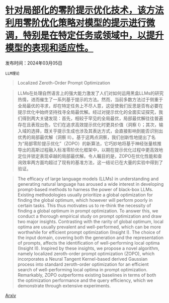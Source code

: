 # [针对局部化的零阶提示优化技术，该方法利用零阶优化策略对模型的提示进行微调，特别是在特定任务或领域中，以提升模型的表现和适应性。](https://arxiv.org/abs/2403.02993)

发布时间：2024年03月05日

`LLM理论`

> Localized Zeroth-Order Prompt Optimization

> LLMs在处理自然语言上的强大能力激发了人们对如何运用黑盒LLMs的研究热情，进而催生了一系列基于提示的方法。然而，当前多数方法过于侧重于全局最优的寻求，却在特定任务上不尽人意，这促使我们反思是否有必要在提示优化中始终坚持找寻全局最优解。经过对提示优化的全面实证探究，我们得到两大关键发现：首先，相较于罕见的全局最优，局部最优解往往普遍存在且表现出色，它们在追求高效提示优化时更具价值（洞察 I）；其次，输入域的选择，既关乎提示生成也涉及其表达方式，会直接影响到能否识别出优秀的局部最优解（洞察 II）。基于这两点洞察，我们创新性地提出了名为“局部零阶提示优化”（ZOPO）的新算法，它巧妙地将基于神经张量核推导出的高斯过程融入标准零阶优化框架中，以期在提示优化过程中更高效地定位并锁定表现卓越的局部最优解。令人瞩目的是，ZOPO在优化性能和查询效率两方面均超过了现有的基准方法，这一结论已在大量的实验中得到了验证。

> The efficacy of large language models (LLMs) in understanding and generating natural language has aroused a wide interest in developing prompt-based methods to harness the power of black-box LLMs. Existing methodologies usually prioritize a global optimization for finding the global optimum, which however will perform poorly in certain tasks. This thus motivates us to re-think the necessity of finding a global optimum in prompt optimization. To answer this, we conduct a thorough empirical study on prompt optimization and draw two major insights. Contrasting with the rarity of global optimum, local optima are usually prevalent and well-performed, which can be more worthwhile for efficient prompt optimization (Insight I). The choice of the input domain, covering both the generation and the representation of prompts, affects the identification of well-performing local optima (Insight II). Inspired by these insights, we propose a novel algorithm, namely localized zeroth-order prompt optimization (ZOPO), which incorporates a Neural Tangent Kernel-based derived Gaussian process into standard zeroth-order optimization for an efficient search of well-performing local optima in prompt optimization. Remarkably, ZOPO outperforms existing baselines in terms of both the optimization performance and the query efficiency, which we demonstrate through extensive experiments.

[Arxiv](https://arxiv.org/abs/2403.02993)